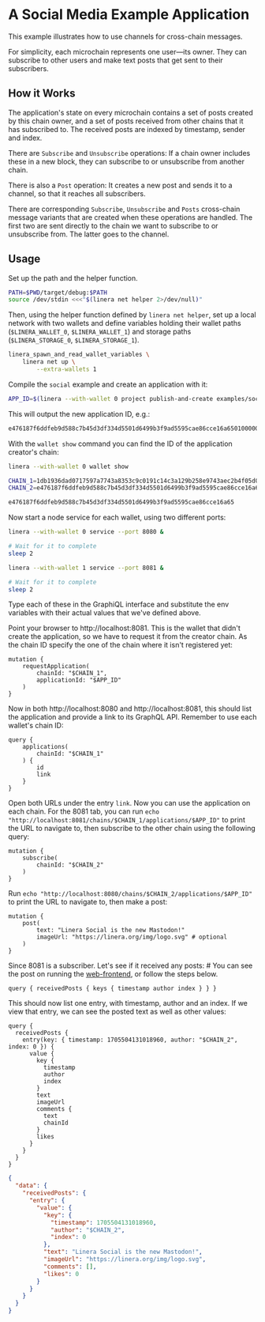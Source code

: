 <!-- cargo-rdme start -->

# A Social Media Example Application

This example illustrates how to use channels for cross-chain messages.

For simplicity, each microchain represents one user—its owner. They can subscribe to other
users and make text posts that get sent to their subscribers.

## How it Works

The application's state on every microchain contains a set of posts created by this chain
owner, and a set of posts received from other chains that it has subscribed to. The
received posts are indexed by timestamp, sender and index.

There are `Subscribe` and `Unsubscribe` operations: If a chain owner includes these in a
new block, they can subscribe to or unsubscribe from another chain.

There is also a `Post` operation: It creates a new post and sends it to a channel, so that
it reaches all subscribers.

There are corresponding `Subscribe`, `Unsubscribe` and `Posts` cross-chain
message variants that are created when these operations are handled. The first two are
sent directly to the chain we want to subscribe to or unsubscribe from. The latter goes
to the channel.

## Usage

Set up the path and the helper function.

```bash
PATH=$PWD/target/debug:$PATH
source /dev/stdin <<<"$(linera net helper 2>/dev/null)"
```

Then, using the helper function defined by `linera net helper`, set up a local network
with two wallets and define variables holding their wallet paths (`$LINERA_WALLET_0`,
`$LINERA_WALLET_1`) and storage paths (`$LINERA_STORAGE_0`, `$LINERA_STORAGE_1`).

```bash
linera_spawn_and_read_wallet_variables \
    linera net up \
        --extra-wallets 1
```

Compile the `social` example and create an application with it:

```bash
APP_ID=$(linera --with-wallet 0 project publish-and-create examples/social)
```

This will output the new application ID, e.g.:

```rust
e476187f6ddfeb9d588c7b45d3df334d5501d6499b3f9ad5595cae86cce16a65010000000000000000000000e476187f6ddfeb9d588c7b45d3df334d5501d6499b3f9ad5595cae86cce16a65030000000000000000000000
```

With the `wallet show` command you can find the ID of the application creator's chain:

```bash
linera --with-wallet 0 wallet show

CHAIN_1=1db1936dad0717597a7743a8353c9c0191c14c3a129b258e9743aec2b4f05d03
CHAIN_2=e476187f6ddfeb9d588c7b45d3df334d5501d6499b3f9ad5595cae86cce16a65
```

```rust
e476187f6ddfeb9d588c7b45d3df334d5501d6499b3f9ad5595cae86cce16a65
```

Now start a node service for each wallet, using two different ports:

```bash
linera --with-wallet 0 service --port 8080 &

# Wait for it to complete
sleep 2

linera --with-wallet 1 service --port 8081 &

# Wait for it to complete
sleep 2
```

Type each of these in the GraphiQL interface and substitute the env variables with their actual values that we've defined above.

Point your browser to http://localhost:8081. This is the wallet that didn't create the
application, so we have to request it from the creator chain. As the chain ID specify the
one of the chain where it isn't registered yet:

```gql,uri=http://localhost:8081
mutation {
    requestApplication(
        chainId: "$CHAIN_1",
        applicationId: "$APP_ID"
    )
}
```

Now in both http://localhost:8080 and http://localhost:8081, this should list the
application and provide a link to its GraphQL API. Remember to use each wallet's chain ID:

```gql,uri=http://localhost:8081
query {
    applications(
        chainId: "$CHAIN_1"
    ) {
        id
        link
    }
}
```

Open both URLs under the entry `link`. Now you can use the application on each chain.
For the 8081 tab, you can run `echo "http://localhost:8081/chains/$CHAIN_1/applications/$APP_ID"`
to print the URL to navigate to, then subscribe to the other chain using the following query:

```gql,uri=http://localhost:8081/chains/$CHAIN_1/applications/$APP_ID
mutation {
    subscribe(
        chainId: "$CHAIN_2"
    )
}
```

Run `echo "http://localhost:8080/chains/$CHAIN_2/applications/$APP_ID"` to print the URL to navigate to, then make a post:

```gql,uri=http://localhost:8080/chains/$CHAIN_2/applications/$APP_ID
mutation {
    post(
        text: "Linera Social is the new Mastodon!"
        imageUrl: "https://linera.org/img/logo.svg" # optional
    )
}
```

Since 8081 is a subscriber. Let's see if it received any posts: # You can see the post on running the [web-frontend](./web-frontend/), or follow the steps below.

```gql,uri=http://localhost:8081/chains/$CHAIN_1/applications/$APP_ID
query { receivedPosts { keys { timestamp author index } } }
```

This should now list one entry, with timestamp, author and an index. If we view that
entry, we can see the posted text as well as other values:

```gql
query {
  receivedPosts {
    entry(key: { timestamp: 1705504131018960, author: "$CHAIN_2", index: 0 }) {
      value {
        key {
          timestamp
          author
          index
        }
        text
        imageUrl
        comments {
          text
          chainId
        }
        likes
      }
    }
  }
}
```

```json
{
  "data": {
    "receivedPosts": {
      "entry": {
        "value": {
          "key": {
            "timestamp": 1705504131018960,
            "author": "$CHAIN_2",
            "index": 0
          },
          "text": "Linera Social is the new Mastodon!",
          "imageUrl": "https://linera.org/img/logo.svg",
          "comments": [],
          "likes": 0
        }
      }
    }
  }
}
```

<!-- cargo-rdme end -->

